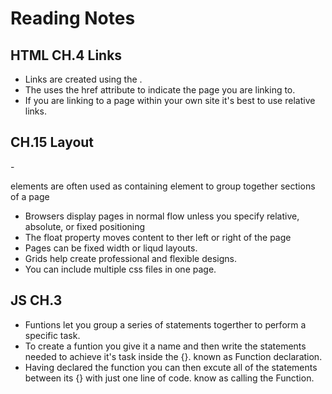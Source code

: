 # Reading Notes

## HTML CH.4 Links

- Links are created using the <a>. 
- The <a> uses the href attribute to indicate the page you are linking to.
- If you are linking to a page within your own site it's best to use relative links.

## CH.15 Layout

-<div> elements are often used as containing element to group together sections of a page
- Browsers display pages in normal flow unless you specify relative, absolute, or fixed positioning
- The float property moves content to ther left or right of the page
- Pages can be fixed width or liqud layouts.
- Grids help create professional and flexible designs.
- You can include multiple css files in one page.

## JS CH.3

- Funtions let you group a series of statements togerther to perform a specific task.
- To create a funtion you give it a name and then write the statements needed to achieve it's task inside the {}. known as Function declaration.
- Having declared the function you can then excute all of the statements between its {} with just one line of code. know as calling the Function.